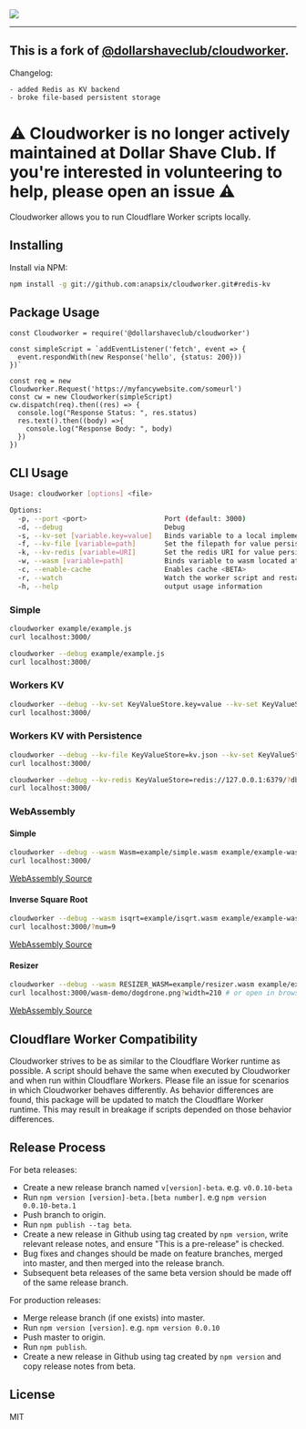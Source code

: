 <img src="https://i.imgur.com/e0Asgu3.jpg">

***

## This is a fork of [@dollarshaveclub/cloudworker](https://github.com/dollarshaveclub/cloudworker).

Changelog:
```
- added Redis as KV backend
- broke file-based persistent storage
```

# ⚠️ Cloudworker is no longer actively maintained at Dollar Shave Club. If you're interested in volunteering to help, please open an issue ⚠️


Cloudworker allows you to run Cloudflare Worker scripts locally.

## Installing

Install via NPM:
```sh
npm install -g git://github.com:anapsix/cloudworker.git#redis-kv
```
## Package Usage

```
const Cloudworker = require('@dollarshaveclub/cloudworker')

const simpleScript = `addEventListener('fetch', event => {
  event.respondWith(new Response('hello', {status: 200}))
})`

const req = new Cloudworker.Request('https://myfancywebsite.com/someurl')
const cw = new Cloudworker(simpleScript)
cw.dispatch(req).then((res) => {
  console.log("Response Status: ", res.status)
  res.text().then((body) =>{
    console.log("Response Body: ", body)
  })
})
```

## CLI Usage

```sh
Usage: cloudworker [options] <file>

Options:
  -p, --port <port>                   Port (default: 3000)
  -d, --debug                         Debug
  -s, --kv-set [variable.key=value]   Binds variable to a local implementation of Workers KV and sets key to value (default: [])
  -f, --kv-file [variable=path]       Set the filepath for value persistence for the local implementation of Workers KV (default: [])
  -k, --kv-redis [variable=URI]       Set the redis URI for value persistence for local implementation of Workers KV (default: [])
  -w, --wasm [variable=path]          Binds variable to wasm located at path (default: [])
  -c, --enable-cache                  Enables cache <BETA>
  -r, --watch                         Watch the worker script and restart the worker when changes are detected
  -h, --help                          output usage information
```

### Simple
```sh
cloudworker example/example.js
curl localhost:3000/
```

```sh
cloudworker --debug example/example.js
curl localhost:3000/
```

### Workers KV
```sh
cloudworker --debug --kv-set KeyValueStore.key=value --kv-set KeyValueStore.hello=world example/example-kv.js
curl localhost:3000/
```

### Workers KV with Persistence
```sh
cloudworker --debug --kv-file KeyValueStore=kv.json --kv-set KeyValueStore.key=value --kv-set KeyValueStore.hello=world example/example-kv.js
curl localhost:3000/
```

```sh
cloudworker --debug --kv-redis KeyValueStore=redis://127.0.0.1:6379/?db=1 example/example-kv.js
curl localhost:3000/
```

### WebAssembly
#### Simple

```sh
cloudworker --debug --wasm Wasm=example/simple.wasm example/example-wasm-simple.js
curl localhost:3000/
```
[WebAssembly Source](https://github.com/mdn/webassembly-examples/blob/master/js-api-examples/simple.wat)


#### Inverse Square Root
```sh
cloudworker --debug --wasm isqrt=example/isqrt.wasm example/example-wasm-isqrt.js
curl localhost:3000/?num=9
```
[WebAssembly Source](https://developers.cloudflare.com/workers/api/resource-bindings/webassembly-modules/)


#### Resizer

```sh
cloudworker --debug --wasm RESIZER_WASM=example/resizer.wasm example/example-wasm-resizer.js
curl localhost:3000/wasm-demo/dogdrone.png?width=210 # or open in browser
```
[WebAssembly Source](https://github.com/cloudflare/cloudflare-workers-wasm-demo)

## Cloudflare Worker Compatibility

Cloudworker strives to be as similar to the Cloudflare Worker runtime as possible. A script should behave the same when executed by Cloudworker and when run within Cloudflare Workers. Please file an issue for scenarios in which Cloudworker behaves differently. As behavior differences are found, this package will be updated to match the Cloudflare Worker runtime. This may result in breakage if scripts depended on those behavior differences.

## Release Process

For beta releases:
- Create a new release branch named `v[version]-beta`. e.g. `v0.0.10-beta`
- Run `npm version [version]-beta.[beta number]`. e.g `npm version 0.0.10-beta.1`
- Push branch to origin.
- Run `npm publish --tag beta`.
- Create a new release in Github using tag created by `npm version`, write relevant release notes, and ensure "This is a pre-release" is checked.
- Bug fixes and changes should be made on feature branches, merged into master, and then merged into the release branch.
- Subsequent beta releases of the same beta version should be made off of the same release branch.

For production releases:
- Merge release branch (if one exists) into master.
- Run `npm version [version]`. e.g. `npm version 0.0.10`
- Push master to origin.
- Run `npm publish`.
- Create a new release in Github using tag created by `npm version` and copy release notes from beta.

## License
MIT
